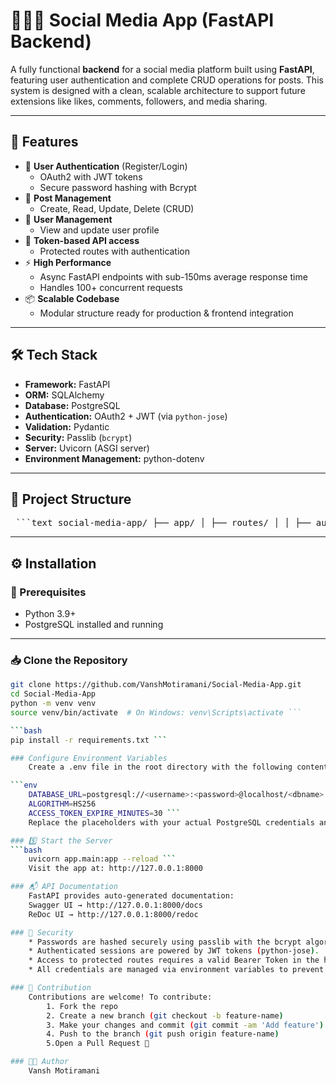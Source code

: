 # 🧑‍🤝‍🧑 Social Media App (FastAPI Backend)

A fully functional **backend** for a social media platform built using **FastAPI**, featuring user authentication and complete CRUD operations for posts. This system is designed with a clean, scalable architecture to support future extensions like likes, comments, followers, and media sharing.

---

## 🚀 Features

- 🔐 **User Authentication** (Register/Login)
  - OAuth2 with JWT tokens
  - Secure password hashing with Bcrypt
- 📝 **Post Management**
  - Create, Read, Update, Delete (CRUD)
- 📁 **User Management**
  - View and update user profile
- 🔄 **Token-based API access**
  - Protected routes with authentication
- ⚡ **High Performance**
  - Async FastAPI endpoints with sub-150ms average response time
  - Handles 100+ concurrent requests
- 📦 **Scalable Codebase**
  - Modular structure ready for production & frontend integration

---

## 🛠️ Tech Stack

- **Framework:** FastAPI
- **ORM:** SQLAlchemy
- **Database:** PostgreSQL
- **Authentication:** OAuth2 + JWT (via `python-jose`)
- **Validation:** Pydantic
- **Security:** Passlib (`bcrypt`)
- **Server:** Uvicorn (ASGI server)
- **Environment Management:** python-dotenv

---

## 📂 Project Structure
<pre lang="text"> ```text social-media-app/ ├── app/ │ ├── routes/ │ │ ├── auth.py │ │ ├── posts.py │ │ ├── users.py │ │ └── vote.py │ ├── main.py # Entry point │ ├── config.py │ ├── database.py │ ├── model.py │ ├── oauth2.py │ ├── schemas.py │ └── utils/ # Token handling, hashing, etc. ├── requirements.txt ├── .env # Environment variables └── README.md ``` </pre>

---

## ⚙️ Installation

### 🔧 Prerequisites

- Python 3.9+
- PostgreSQL installed and running

---

### 📥 Clone the Repository

```bash
git clone https://github.com/VanshMotiramani/Social-Media-App.git
cd Social-Media-App
python -m venv venv
source venv/bin/activate  # On Windows: venv\Scripts\activate ```

```bash
pip install -r requirements.txt ```

### Configure Environment Variables
    Create a .env file in the root directory with the following content:

```env
    DATABASE_URL=postgresql://<username>:<password>@localhost/<dbname>
    ALGORITHM=HS256
    ACCESS_TOKEN_EXPIRE_MINUTES=30 ```
    Replace the placeholders with your actual PostgreSQL credentials and a secure secret key.

### 5️⃣ Start the Server
```bash
    uvicorn app.main:app --reload ```
    Visit the app at: http://127.0.0.1:8000

### 📬 API Documentation
    FastAPI provides auto-generated documentation:
    Swagger UI → http://127.0.0.1:8000/docs
    ReDoc UI → http://127.0.0.1:8000/redoc

### 🔐 Security
    * Passwords are hashed securely using passlib with the bcrypt algorithm.
    * Authenticated sessions are powered by JWT tokens (python-jose).
    * Access to protected routes requires a valid Bearer Token in the header.
    * All credentials are managed via environment variables to prevent leaks.

### 🤝 Contribution
    Contributions are welcome! To contribute:
        1. Fork the repo
        2. Create a new branch (git checkout -b feature-name)
        3. Make your changes and commit (git commit -am 'Add feature')
        4. Push to the branch (git push origin feature-name)
        5.Open a Pull Request 🚀

### 👨‍💻 Author
    Vansh Motiramani
    





